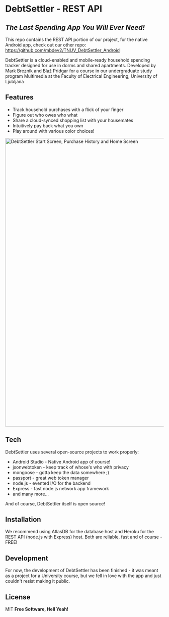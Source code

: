 # DebtSettler - REST API
## _The Last Spending App You Will Ever Need!_

This repo contains the REST API portion of our project, for the native Android app, check out our other repo: https://github.com/mbdev2/TNUV_DebtSettler_Android

DebtSettler is a cloud-enabled and mobile-ready household spending tracker designed for use in dorms and shared apartments.
Developed by Mark Breznik and Blaž Pridgar for a course in our undergraduate study program Multimedia at the Faculty of Electrical Engineering, University of Ljubljana

## Features

- Track household purchases with a flick of your finger
- Figure out who owes who what
- Share a cloud-synced shopping list with your housemates
- Intuitively pay back what you own
- Play around with various color choices!

<img width="914" alt="DebtSettler Start Screen, Purchase History and Home Screen" src="https://user-images.githubusercontent.com/72226231/120117809-50804600-c18f-11eb-8ff4-19bdab49d4fd.png">



## Tech

DebtSettler uses several open-source projects to work properly:

- Android Studio - Native Android app of course!
- jsonwebtoken - keep track of whose's who with privacy
- mongoose - gotta keep the data somewhere ;)
- passport - great web token manager
- node.js - evented I/O for the backend
- Express - fast node.js network app framework
- and many more...

And of course, DebtSettler itself is open source!

## Installation

We recommend using AtlasDB for the database host and Heroku for the REST API (node.js with Express) host. Both are reliable, fast and of course - FREE!

## Development

For now, the development of DebtSettler has been finished - it was meant as a project for a University course, but we fell in love with the app and just couldn't resist making it public.

## License

MIT
**Free Software, Hell Yeah!**
